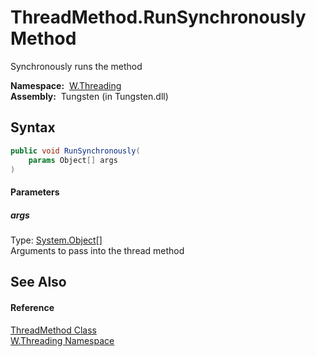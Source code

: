 ThreadMethod.RunSynchronously Method
====================================
   Synchronously runs the method

  **Namespace:**  [W.Threading][1]  
  **Assembly:**  Tungsten (in Tungsten.dll)

Syntax
------

```csharp
public void RunSynchronously(
	params Object[] args
)
```

#### Parameters

##### *args*
Type: [System.Object][2][]  
Arguments to pass into the thread method


See Also
--------

#### Reference
[ThreadMethod Class][3]  
[W.Threading Namespace][1]  

[1]: ../README.md
[2]: http://msdn.microsoft.com/en-us/library/e5kfa45b
[3]: README.md